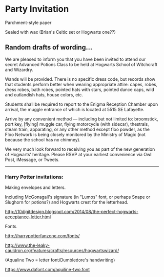 # Party Invitation

Parchment-style paper

Sealed with wax (Brian's Celtic set or Hogwarts one??)



## Random drafts of wording...

We are pleased to inform you that you have been invited to attend our secret Advanced Potions Class to be held at Hogwarts School of Witchcraft and Wizardry. 

Wands will be provided. There is no specific dress code, but records show that students perform better when wearing appropriate attire: capes, robes, dress robes, bath robes, pointed hats with stars, pointed dunce caps, wild and outlandish hats, house colors, etc.

Students shall be required to report to the Enigma Reception Chamber
upon arrival, the muggle entrance of which is located at 5515 SE Lafayette.

Arrive by any convenient method — including but not limited to: broomstick, port key, [flying] muggle car, flying motorcycle (with sidecar), thestrals, steam train, apparating, or any other method except floo powder, as the Floo Network is being closely monitored by the Ministry of Magic (not because the school has no chimney).

We very much look forward to receiving you as part of the new 
generation of Hogwarts’ heritage. Please RSVP at your earliest convenience via Owl Post, iMessage, or Tweets.

_________

### **Harry Potter invitations:**

Making envelopes and letters. 

Including McGonagall's signature (in "Lumos" font, or perhaps Snape or Slughorn for potions?) and Hogwarts crest for the letterhead.

http://10digitdesign.blogspot.com/2014/08/the-perfect-hogwarts-acceptance-letter.html



Fonts.

http://harrypotterfanzone.com/fonts/

http://www.the-leaky-cauldron.org/features/crafts/resources/hogwartswizard/

 (Aqualine Two = letter font/Dumbledore's handwriting)

https://www.dafont.com/aquiline-two.font